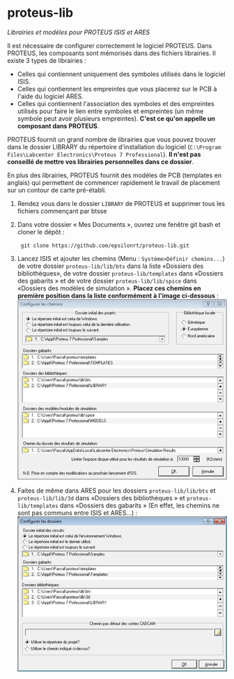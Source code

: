 # proteus-lib

_Librairies et modèles pour PROTEUS ISIS et ARES_

Il est nécessaire de configurer correctement le logiciel PROTEUS. Dans PROTEUS, les composants sont mémorisés dans des fichiers librairies. Il existe 3 types de librairies :

* Celles qui contiennent uniquement des symboles utilisés dans le logiciel ISIS.  
* Celles qui contiennent les empreintes que vous placerez sur le PCB à l'aide du logiciel ARES.  
* Celles qui contiennent l'association des symboles et des empreintes utilisés pour faire le lien entre symboles et empreintes (un même symbole peut avoir plusieurs empreintes). **C'est ce qu'on appelle un composant dans PROTEUS**.  

PROTEUS fournit un grand nombre de librairies que vous pouvez trouver dans le dossier LIBRARY du répertoire d'installation du logiciel (`C:\Program Files\Labcenter Electronics\Proteus 7 Professional`). **Il n'est pas conseillé de mettre vos librairies personnelles dans ce dossier**.

En plus des librairies, PROTEUS fournit des modèles de PCB (templates en anglais) qui permettent de commencer rapidement le travail de placement sur un contour de carte pré-établi.

1. Rendez vous dans le dossier `LIBRARY` de PROTEUS et supprimer tous les fichiers commençant par btsse

2. Dans votre dossier « Mes Documents », ouvrez une fenêtre git bash et cloner le dépôt :

        git clone https://github.com/epsilonrt/proteus-lib.git

3. Lancez ISIS et ajouter les chemins (Menu : `Système>Définir chemins...`) de votre dossier `proteus-lib/lib/bts` dans la liste «Dossiers des bibliothèques», de votre dossier `proteus-lib/templates` dans «Dossiers des gabarits » et de votre dossier `proteus-lib/lib/spice` dans «Dossiers des modèles de simulation ».
**<IMPORTANT> Placez ces chemins en première position dans la liste conformément à l'image ci-dessous** :
![Image 1](images/img1.png)
4. Faites de même dans ARES pour les dossiers `proteus-lib/lib/bts` et `proteus-lib/lib/3d` dans «Dossiers des bibliothèques » et `proteus-lib/templates` dans «Dossiers des gabarits » (En effet, les chemins ne sont pas communs entre ISIS et ARES…) :
![Image 2](images/img2.png)


